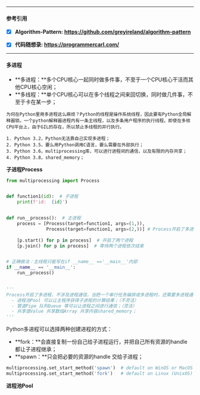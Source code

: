 ------

#### 参考引用



- [x] **Algorithm-Pattern: https://github.com/greyireland/algorithm-pattern**
- [x] **代码随想录: https://programmercarl.com/**



------



#### 多进程



- **多进程：**多个CPU核心一起同时做多件事，不至于一个CPU核心干活而其他CPU核心空闲；
- **多线程：**单个CPU核心可以在多个线程之间来回切换，同时做几件事，不至于卡在某一步；



```
为何在Python里用多进程这么麻烦？Python的线程是操作系统线程，因此要有Python全局解释器锁。一个python解释器进程内有一条主线程，以及多条用户程序的执行线程。即使在多核CPU平台上，由于GIL的存在，所以禁止多线程的并行执行。

1. Python 3.2，Python无法靠自己实现多进程；
2. Python 3.5，要么用Python调用C语言，要么需要在外部执行；
3. Python 3.6，multiprocessing库，可以进行进程间的通信，以及有限的内存共享；
4. Python 3.8，shared_memory；
```



**子进程Process**

```python
from multiprocessing import Process


def function1(id):  # 子进程
    print(f'id:  {id}')


def run__process():  # 主进程
    process = [Process(target=function1, args=(1,)),
               Process(target=function1, args=(2,))] # Process开启了多进程，不涉及进程通信
    
    [p.start() for p in process]  # 开启了两个进程
    [p.join() for p in process]  # 等待两个进程依次结束


# 正确做法：主线程只能写在if __name__ =='__main__'内部
if __name__ == '__main__':
    run__process()
    

'''
Process开启了多进程，不涉及进程通信，当把一个串行任务编排成多进程时，还需要多进程通信：
  - 进程池Pool 可以让主程序获得子进程的计算结果；（不灵活）
  - 管道Pipe 队列Queue 等可以让进程之间进行通信；（灵活）
  - 共享值Value 共享数组Array 共享内容shared_memory；
'''
```



Python多进程可以选择两种创建进程的方式：

- **fork：**会直接复制一份自己给子进程运行，并把自己所有资源的handle 都让子进程继承；
- **spawn：**只会把必要的资源的handle 交给子进程；

```python
multiprocessing.set_start_method('spawn')  # default on WinOS or MacOS 创建速度快，但更占内存
multiprocessing.set_start_method('fork')   # default on Linux (UnixOS) 创建速度快，但更占内存
```



**进程池Pool**









